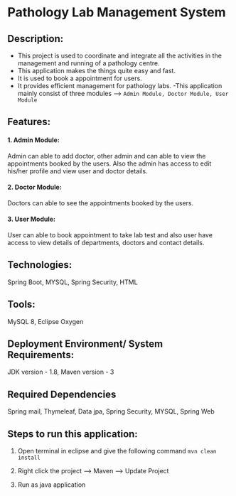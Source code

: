 # Pathology Lab Management System

## Description:
- This project is used to coordinate and integrate all the activities in the management and running of a pathology centre. 
- This application makes the things quite easy and fast. 
- It is used to book a appointment for users. 
- It provides efficient management for pathology labs.
-This application mainly consist of three modules --> ``` Admin Module, Doctor Module, User Module ```

## Features:
#### 1. Admin Module:
Admin can able to add doctor, other admin and can able to view the appointments booked by the users. Also the admin has access to edit his/her profile and view user and doctor details.
#### 2. Doctor Module:
Doctors can able to see the appointments booked by the users.
#### 3. User Module:
User can able to book appointment to take lab test and also user have access to view details of departments, doctors and contact details.

## Technologies:
Spring Boot, MYSQL, Spring Security, HTML


## Tools:
MySQL 8, Eclipse Oxygen

## Deployment Environment/ System Requirements:
JDK version - 1.8, Maven version - 3

## Required Dependencies
Spring mail, Thymeleaf, Data jpa, Spring Security, MYSQL, Spring Web

## Steps to run this application:

1. Open terminal in eclipse and give the following command ``` mvn clean install ```

2. Right click the project --> Maven --> Update Project

3. Run as java application
